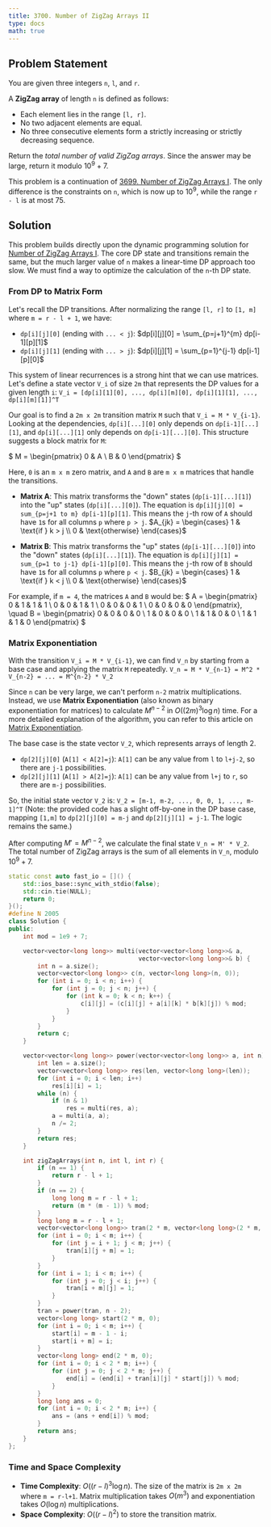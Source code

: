 ```yaml
---
title: 3700. Number of ZigZag Arrays II
type: docs
math: true
---
```


## Problem Statement

You are given three integers `n`, `l`, and `r`.

A **ZigZag array** of length `n` is defined as follows:

- Each element lies in the range `[l, r]`.
- No two adjacent elements are equal.
- No three consecutive elements form a strictly increasing or strictly decreasing sequence.

Return the *total number of valid ZigZag arrays*. Since the answer may be large, return it modulo $10^9 + 7$.

This problem is a continuation of [3699. Number of ZigZag Arrays I](./3699.-number-of-zigzag-arrays-i.md). The only difference is the constraints on `n`, which is now up to $10^9$, while the range `r - l` is at most 75.

## Solution

This problem builds directly upon the dynamic programming solution for [Number of ZigZag Arrays I](./3699.-number-of-zigzag-arrays-i.md). The core DP state and transitions remain the same, but the much larger value of `n` makes a linear-time DP approach too slow. We must find a way to optimize the calculation of the `n`-th DP state.

### From DP to Matrix Form

Let's recall the DP transitions. After normalizing the range `[l, r]` to `[1, m]` where `m = r - l + 1`, we have:
- `dp[i][j][0]` (ending with `... < j`): $dp[i][j][0] = \sum_{p=j+1}^{m} dp[i-1][p][1]$
- `dp[i][j][1]` (ending with `... > j`): $dp[i][j][1] = \sum_{p=1}^{j-1} dp[i-1][p][0]$

This system of linear recurrences is a strong hint that we can use matrices. Let's define a state vector `V_i` of size `2m` that represents the DP values for a given length `i`:
`V_i = [dp[i][1][0], ..., dp[i][m][0], dp[i][1][1], ..., dp[i][m][1]]^T`

Our goal is to find a `2m x 2m` transition matrix `M` such that `V_i = M * V_{i-1}`.
Looking at the dependencies, `dp[i][...][0]` only depends on `dp[i-1][...][1]`, and `dp[i][...][1]` only depends on `dp[i-1][...][0]`. This structure suggests a block matrix for `M`:

$ M = \begin{pmatrix} 0 & A \\ B & 0 \end{pmatrix} $

Here, `0` is an `m x m` zero matrix, and `A` and `B` are `m x m` matrices that handle the transitions.

- **Matrix A**: This matrix transforms the "down" states (`dp[i-1][...][1]`) into the "up" states (`dp[i][...][0]`). The equation is `dp[i][j][0] = sum_{p=j+1 to m} dp[i-1][p][1]`. This means the `j`-th row of `A` should have `1`s for all columns `p` where `p > j`.
  $A_{jk} = \begin{cases} 1 & \text{if } k > j \\ 0 & \text{otherwise} \end{cases}$

- **Matrix B**: This matrix transforms the "up" states (`dp[i-1][...][0]`) into the "down" states (`dp[i][...][1]`). The equation is `dp[i][j][1] = sum_{p=1 to j-1} dp[i-1][p][0]`. This means the `j`-th row of `B` should have `1`s for all columns `p` where `p < j`.
  $B_{jk} = \begin{cases} 1 & \text{if } k < j \\ 0 & \text{otherwise} \end{cases}$

For example, if `m = 4`, the matrices `A` and `B` would be:
$ A = \begin{pmatrix} 0 & 1 & 1 & 1 \\ 0 & 0 & 1 & 1 \\ 0 & 0 & 0 & 1 \\ 0 & 0 & 0 & 0 \end{pmatrix}, \quad B = \begin{pmatrix} 0 & 0 & 0 & 0 \\ 1 & 0 & 0 & 0 \\ 1 & 1 & 0 & 0 \\ 1 & 1 & 1 & 0 \end{pmatrix} $

### Matrix Exponentiation

With the transition `V_i = M * V_{i-1}`, we can find `V_n` by starting from a base case and applying the matrix `M` repeatedly.
`V_n = M * V_{n-1} = M^2 * V_{n-2} = ... = M^{n-2} * V_2`

Since `n` can be very large, we can't perform `n-2` matrix multiplications. Instead, we use **Matrix Exponentiation** (also known as binary exponentiation for matrices) to calculate $M^{n-2}$ in $O((2m)^3 \log n)$ time. For a more detailed explanation of the algorithm, you can refer to this article on [Matrix Exponentiation](https://www.hackerearth.com/practice/notes/matrix-exponentiation-1/).

The base case is the state vector `V_2`, which represents arrays of length 2.
- `dp[2][j][0]` (`A[1] < A[2]=j`): `A[1]` can be any value from `l` to `l+j-2`, so there are `j-1` possibilities.
- `dp[2][j][1]` (`A[1] > A[2]=j`): `A[1]` can be any value from `l+j` to `r`, so there are `m-j` possibilities.

So, the initial state vector `V_2` is:
`V_2 = [m-1, m-2, ..., 0, 0, 1, ..., m-1]^T`
(Note: the provided code has a slight off-by-one in the DP base case, mapping `[1,m]` to `dp[2][j][0] = m-j` and `dp[2][j][1] = j-1`. The logic remains the same.)

After computing $M' = M^{n-2}$, we calculate the final state `V_n = M' * V_2`. The total number of ZigZag arrays is the sum of all elements in `V_n`, modulo $10^9 + 7$.

```cpp
static const auto fast_io = []() {
    std::ios_base::sync_with_stdio(false);
    std::cin.tie(NULL);
    return 0;
}();
#define N 2005
class Solution {
public:
    int mod = 1e9 + 7;

    vector<vector<long long>> multi(vector<vector<long long>>& a,
                                    vector<vector<long long>>& b) {
        int n = a.size();
        vector<vector<long long>> c(n, vector<long long>(n, 0));
        for (int i = 0; i < n; i++) {
            for (int j = 0; j < n; j++) {
                for (int k = 0; k < n; k++) {
                    c[i][j] = (c[i][j] + a[i][k] * b[k][j]) % mod;
                }
            }
        }
        return c;
    }

    vector<vector<long long>> power(vector<vector<long long>> a, int n) {
        int len = a.size();
        vector<vector<long long>> res(len, vector<long long>(len));
        for (int i = 0; i < len; i++)
            res[i][i] = 1;
        while (n) {
            if (n & 1)
                res = multi(res, a);
            a = multi(a, a);
            n /= 2;
        }
        return res;
    }

    int zigZagArrays(int n, int l, int r) {
        if (n == 1) {
            return r - l + 1;
        }
        if (n == 2) {
            long long m = r - l + 1;
            return (m * (m - 1)) % mod;
        }
        long long m = r - l + 1;
        vector<vector<long long>> tran(2 * m, vector<long long>(2 * m, 0));
        for (int i = 0; i < m; i++) {
            for (int j = i + 1; j < m; j++) {
                tran[i][j + m] = 1;
            }
        }
        for (int i = 1; i < m; i++) {
            for (int j = 0; j < i; j++) {
                tran[i + m][j] = 1;
            }
        }
        tran = power(tran, n - 2);
        vector<long long> start(2 * m, 0);
        for (int i = 0; i < m; i++) {
            start[i] = m - 1 - i;
            start[i + m] = i;
        }
        vector<long long> end(2 * m, 0);
        for (int i = 0; i < 2 * m; i++) {
            for (int j = 0; j < 2 * m; j++) {
                end[i] = (end[i] + tran[i][j] * start[j]) % mod;
            }
        }
        long long ans = 0;
        for (int i = 0; i < 2 * m; i++) {
            ans = (ans + end[i]) % mod;
        }
        return ans;
    }
};
```

### Time and Space Complexity

- **Time Complexity**: $O((r-l)^3 \log n)$. The size of the matrix is `2m x 2m` where `m = r-l+1`. Matrix multiplication takes $O(m^3)$ and exponentiation takes $O(\log n)$ multiplications.
- **Space Complexity**: $O((r-l)^2)$ to store the transition matrix.